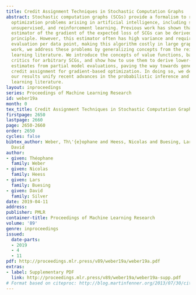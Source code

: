 ```yaml
---
title: Credit Assignment Techniques in Stochastic Computation Graphs
abstract: Stochastic computation graphs (SCGs) provide a formalism to represent structured
  optimization problems arising in artificial intelligence, including supervised,
  unsupervised, and reinforcement learning. Previous work has shown that an unbiased
  estimator of the gradient of the expected loss of SCGs can be derived from a single
  principle. However, this estimator often has high variance and requires a full model
  evaluation per data point, making this algorithm costly in large graphs. In this
  work, we address these problems by generalizing concepts from the reinforcement
  learning literature. We introduce the concepts of value functions, baselines and
  critics for arbitrary SCGs, and show how to use them to derive lower-variance gradient
  estimates from partial model evaluations, paving the way towards general and efficient
  credit assignment for gradient-based optimization. In doing so, we demonstrate how
  our results unify recent advances in the probabilistic inference and reinforcement
  learning literature.
layout: inproceedings
series: Proceedings of Machine Learning Research
id: weber19a
month: 0
tex_title: Credit Assignment Techniques in Stochastic Computation Graphs
firstpage: 2650
lastpage: 2660
page: 2650-2660
order: 2650
cycles: false
bibtex_author: Weber, Th\'{e}ophane and Heess, Nicolas and Buesing, Lars and Silver,
  David
author:
- given: Théophane
  family: Weber
- given: Nicolas
  family: Heess
- given: Lars
  family: Buesing
- given: David
  family: Silver
date: 2019-04-11
address: 
publisher: PMLR
container-title: Proceedings of Machine Learning Research
volume: '89'
genre: inproceedings
issued:
  date-parts:
  - 2019
  - 4
  - 11
pdf: http://proceedings.mlr.press/v89/weber19a/weber19a.pdf
extras:
- label: Supplementary PDF
  link: http://proceedings.mlr.press/v89/weber19a/weber19a-supp.pdf
# Format based on citeproc: http://blog.martinfenner.org/2013/07/30/citeproc-yaml-for-bibliographies/
---
```

